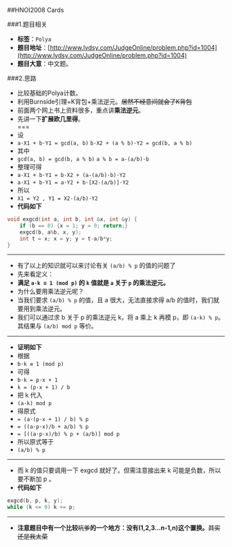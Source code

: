 ##HNOI2008 Cards

###1.题目相关
* **标签**：`Polya`
* **题目地址**：[http://www.lydsy.com/JudgeOnline/problem.php?id=1004](http://www.lydsy.com/JudgeOnline/problem.php?id=1004)
* **题目大意**：中文题。

###2.思路
* 比较基础的Polya计数。
* 利用Burnside引理+K背包+乘法逆元。~~居然不经意间就会了K背包~~
* 前面两个网上书上资料很多，重点讲**乘法逆元**。
* 先讲一下**扩展欧几里得**。  
===
* 设
* `a·X1 + b·Y1 = gcd(a, b)` `b·X2 + (a % b)·Y2 = gcd(b, a % b)`
* 其中
* `gcd(a, b) = gcd(b, a % b)` `a % b = a-(a/b)·b`
* 整理可得
* `a·X1 + b·Y1 = b·X2 + (a-(a/b)·b)·Y2`
* `a·X1 + b·Y1 = a·Y2 + b·[X2-(a/b)]·Y2`
* 所以
* `X1 = Y2 , Y1 = X2-(a/b)·Y2`
* **代码如下**
```c++
void exgcd(int a, int b, int &x, int &y) {
	if (b == 0) {x = 1; y = 0; return;}
	exgcd(b, a%b, x, y);
	int t = x; x = y; y = t-a/b*y;
}
```
---
* 有了以上的知识就可以来讨论有关 `(a/b) % p` 的值的问题了
* 先来看定义：
* **满足 `a·k ≡ 1 (mod p)` 的 `k` 值就是 `a` 关于 `p` 的乘法逆元。**
* 为什么要用乘法逆元呢？
* 当我们要求 `(a/b) % p` 的值，且 a 很大，无法直接求得 a/b 的值时，我们就要用到乘法逆元。
* 我们可以通过求 b 关于 p 的乘法逆元 k，将 a 乘上 k 再模 p，即 `(a·k) % p`。其结果与 `(a/b) mod p` 等价。
---
* **证明如下**
* 根据
* `b·k ≡ 1 (mod p)`
* 可得
* `b·k = p·x + 1`
* `k = (p·x + 1) / b`
* 把 k 代入
* `(a·k) mod p`
* 得原式
* `= (a·(p·x + 1) / b) % p`
* `= ((a·p·x)/b + a/b) % p`
* `= [((a·p·x)/b) % p + (a/b)] mod p`
* 所以原式等于
* `(a/b) % p`
---
* 而 k 的值只要调用一下 exgcd 就好了。但需注意接出来 k 可能是负数，所以要不断加 p 。
* **代码如下**
```c++
exgcd(b, p, k, y);
while (k <= 0) k += p;
```
---
* **注意题目中有一个比较**~~坑爹~~**的一个地方：没有(1,2,3...n-1,n)这个置换。**~~其实还是我太菜~~
